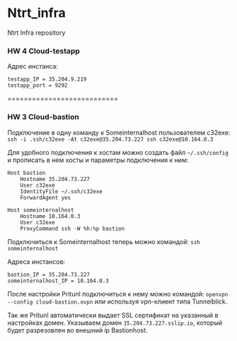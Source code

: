 # Ntrt_infra
Ntrt Infra repository

### HW 4 Cloud-testapp

Адрес инстанса:
```
testapp_IP = 35.204.9.219
testapp_port = 9292
```


===========================

### HW 3 Cloud-bastion

Подключение в одну команду к Someinternalhost пользователем c32exe:
`ssh -i .ssh/c32exe -At c32exe@35.204.73.227 ssh c32exe@10.164.0.3`

Для удобного подключения к хостам можно создать файл  `~/.ssh/config` и прописать в нем хосты и
параметры подключения к ним:

```
Host bastion
    Hostname 35.204.73.227
    User c32exe
    IdentityFile ~/.ssh/c32exe
    ForwardAgent yes

Host someinternalhost
    Hostname 10.164.0.3
    User c32exe
    ProxyCommand ssh -W %h:%p bastion
```
Подключиться к Someinternalhost теперь можно командой: `ssh someinternalhost`

Адреса инстансов:
```
bastion_IP = 35.204.73.227
someinternalhost_IP = 10.164.0.3
```

После настройки Pritunl подключиться к нему можно командой:
`openvpn --config cloud-bastion.ovpn`
или используя vpn-клиент типа Tunnelblick.

Так же Pritunl автоматически выдает SSL сертификат на указанный в настройках домен.
Указываем домен `35.204.73.227.sslip.io`, который будет разрезовлен во внешний ip Bastionhost.
